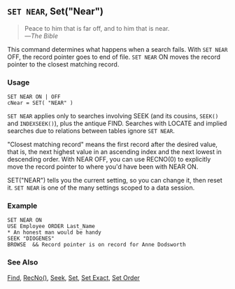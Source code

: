 ## `SET NEAR`, Set("Near")

>Peace to him that is far off, and to him that is near.<br>
 &mdash;*The Bible*

This command determines what happens when a search fails. With `SET NEAR` OFF, the record pointer goes to end of file. `SET NEAR` ON moves the record pointer to the closest matching record.

### Usage

```foxpro
SET NEAR ON | OFF
cNear = SET( "NEAR" )
```

`SET NEAR` applies only to searches involving SEEK (and its cousins, `SEEK()` and `INDEXSEEK()`), plus the antique FIND. Searches with LOCATE and implied searches due to relations between tables ignore `SET NEAR`.

"Closest matching record" means the first record after the desired value, that is, the next highest value in an ascending index and the next lowest in descending order. With NEAR OFF, you can use RECNO(0) to explicitly move the record pointer to where you'd have been with NEAR ON.

SET("NEAR") tells you the current setting, so you can change it, then reset it. `SET NEAR` is one of the many settings scoped to a data session.

### Example

```foxpro
SET NEAR ON
USE Employee ORDER Last_Name
* An honest man would be handy
SEEK "DIOGENES"
BROWSE  && Record pointer is on record for Anne Dodsworth
```
### See Also

[Find](s4g267.md), [RecNo()](s4g085.md), [Seek](s4g267.md), [Set](s4g126.md), [Set Exact](s4g090.md), [Set Order](s4g093.md)